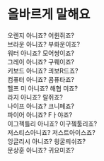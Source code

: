# 올바르게 말해요
오렌지 아니죠? 어륀쥐죠?<br>
브라운 아니죠? 부롸운이죠?<br>
워터 아니죠? 모어쌍이죠?<br>
그레이 아니죠? 구뤠이죠?<br>
키보드 아니죠? 킈보R드죠?<br>
컴퓨터 아니죠? 콤퓨타죠?<br>
헬프 미 아니죠? 해협 미죠?<br>
라지 아니죠? 랄쥐죠?<br>
나이프 아니죠? 크니페죠?<br>
파이어 아니죠? Fㅏ야죠?<br>
이그젝틀리 아니죠? 이구젴툴리죠?<br>
저스티스아니죠? 저스트아이스죠?<br>
잉글리시 아니죠? 읭굴릐쉬죠?<br>
문상훈 아니죠? 귀요미죠?
